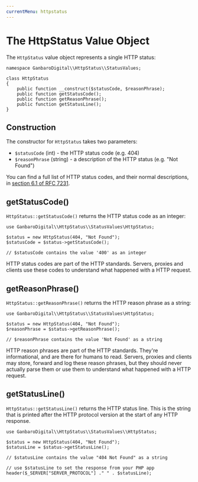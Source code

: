```yaml
---
currentMenu: httpstatus
---
```


# The HttpStatus Value Object

The `HttpStatus` value object represents a single HTTP status:

    namespace GanbaroDigital\\HttpStatus\\StatusValues;

    class HttpStatus
    {
        public function __construct($statusCode, $reasonPhrase);
        public function getStatusCode();
        public function getReasonPhrase();
        public function getStatusLine();
    }

## Construction

The constructor for `HttpStatus` takes two parameters:

* `$statusCode` (int) - the HTTP status code (e.g. 404)
* `$reasonPhrase` (string) - a description of the HTTP status (e.g. "Not Found")

You can find a full list of HTTP status codes, and their normal descriptions, in [section 6.1 of RFC 7231](https://tools.ietf.org/html/rfc7231#section-6.1).

## getStatusCode()

`HttpStatus::getStatusCode()` returns the HTTP status code as an integer:

    use GanbaroDigital\\HttpStatus\\StatusValues\HttpStatus;

    $status = new HttpStatus(404, "Not Found");
    $statusCode = $status->getStatusCode();

    // $statusCode contains the value '400' as an integer

HTTP status codes are part of the HTTP standards. Servers, proxies and clients use these codes to understand what happened with a HTTP request.

## getReasonPhrase()

`HttpStatus::getReasonPhrase()` returns the HTTP reason phrase as a string:

    use GanbaroDigital\\HttpStatus\\StatusValues\HttpStatus;

    $status = new HttpStatus(404, "Not Found");
    $reasonPhrase = $status->getReasonPhrase();

    // $reasonPhrase contains the value 'Not Found' as a string

HTTP reason phrases are part of the HTTP standards. They're informational, and are there for humans to read. Servers, proxies and clients may store, forward and log these reason phrases, but they should never actually parse them or use them to understand what happened with a HTTP request.

## getStatusLine()

`HttpStatus::getStatusLine()` returns the HTTP status line. This is the string that is printed after the HTTP protocol version at the start of any HTTP response.

    use GanbaroDigital\\HttpStatus\\StatusValues\\HttpStatus;

    $status = new HttpStatus(404, "Not Found");
    $statusLine = $status->getStatusLine();

    // $statusLine contains the value "404 Not Found" as a string

    // use $statusLine to set the response from your PHP app
    header($_SERVER["SERVER_PROTOCOL"] ." " . $statusLine);
